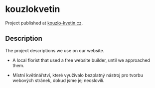# kouzlokvetin

Project published at [kouzlo-kvetin.cz](https://kouzlo-kvetin.cz/).

## Description

The project descriptions we use on our website.

- A local florist that used a free website builder, until we approached them.

- Místní květinářství, které využívalo bezplatný nástroj pro tvorbu webových stránek, dokud jsme jej neoslovili.
